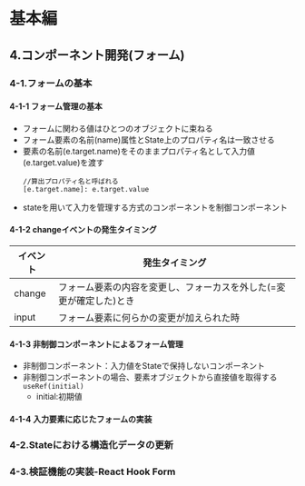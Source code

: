 # 基本編
## 4.コンポーネント開発(フォーム)
### 4-1.フォームの基本
#### 4-1-1 フォーム管理の基本
- フォームに関わる値はひとつのオブジェクトに束ねる
- フォーム要素の名前(name)属性とState上のプロパティ名は一致させる
- 要素の名前(e.target.name)をそのままプロパティ名として入力値(e.target.value)を渡す
  ```
  //算出プロパティ名と呼ばれる
  [e.target.name]: e.target.value
  ```
- stateを用いて入力を管理する方式のコンポーネントを制御コンポーネント
#### 4-1-2 changeイベントの発生タイミング
| イベント  | 発生タイミング                                 |
| ------- | ------------------------------------ |
| change | フォーム要素の内容を変更し、フォーカスを外した(=変更が確定した)とき |
| input  | フォーム要素に何らかの変更が加えられた時   |

#### 4-1-3 非制御コンポーネントによるフォーム管理
- 非制御コンポーネント：入力値をStateで保持しないコンポーネント
- 非制御コンポーネントの場合、要素オブジェクトから直接値を取得する
```useRef(initial)```
  - initial:初期値


#### 4-1-4 入力要素に応じたフォームの実装


### 4-2.Stateにおける構造化データの更新
### 4-3.検証機能の実装-React Hook Form